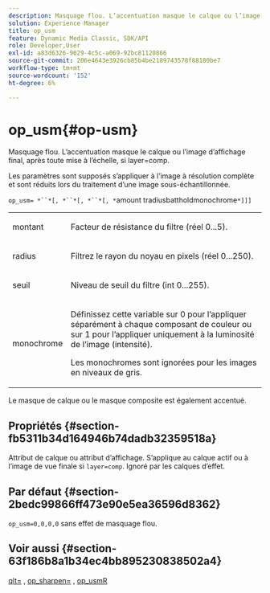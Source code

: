 ```yaml
---
description: Masquage flou. L’accentuation masque le calque ou l’image d’affichage final, après toute mise à l’échelle, si layer=comp.
solution: Experience Manager
title: op_usm
feature: Dynamic Media Classic, SDK/API
role: Developer,User
exl-id: a83d6326-9029-4c5c-a069-92bc81120866
source-git-commit: 206e4643e3926cb85b4be2189743578f88180be7
workflow-type: tm+mt
source-wordcount: '152'
ht-degree: 6%

---
```


# op_usm{#op-usm}

Masquage flou. L’accentuation masque le calque ou l’image d’affichage final, après toute mise à l’échelle, si layer=comp.

Les paramètres sont supposés s’appliquer à l’image à résolution complète et sont réduits lors du traitement d’une image sous-échantillonnée.

`op_usm= *``*[, *``*[, *``*[, *`amount tradiusbattholdmonochrome`*]]]`

<table id="simpletable_0697E3BCB45F41C494D93A6017ADD2BF"> 
 <tr class="strow"> 
  <td class="stentry"> <p><span class="codeph"><span class="varname"> montant</span></span> </p></td> 
  <td class="stentry"> <p>Facteur de résistance du filtre (réel 0...5). </p></td> 
 </tr> 
 <tr class="strow"> 
  <td class="stentry"> <p><span class="codeph"><span class="varname"> radius</span></span> </p></td> 
  <td class="stentry"> <p>Filtrez le rayon du noyau en pixels (réel 0...250). </p></td> 
 </tr> 
 <tr class="strow"> 
  <td class="stentry"> <p><span class="codeph"><span class="varname"> seuil</span></span> </p></td> 
  <td class="stentry"> <p>Niveau de seuil du filtre (int 0...255). </p></td> 
 </tr> 
 <tr class="strow"> 
  <td class="stentry"> <p><span class="codeph"><span class="varname"> monochrome</span></span> </p></td> 
  <td class="stentry"> <p>Définissez cette variable sur 0 pour l’appliquer séparément à chaque composant de couleur ou sur 1 pour l’appliquer uniquement à la luminosité de l’image (intensité). </p> <p> <span class="codeph"><span class="varname"> Les monochromes </span></span>  sont ignorées pour les images en niveaux de gris. </p></td> 
 </tr> 
</table>

Le masque de calque ou le masque composite est également accentué.

## Propriétés {#section-fb5311b34d164946b74dadb32359518a}

Attribut de calque ou attribut d’affichage. S’applique au calque actif ou à l’image de vue finale si `layer=comp`. Ignoré par les calques d’effet.

## Par défaut {#section-2bedc99866ff473e90e5ea36596d8362}

`op_usm=0,0,0,0` sans effet de masquage flou.

## Voir aussi {#section-63f186b8a1b34ec4bb895230838502a4}

[qlt=](../../../../../is-api/http-ref/image-serving-api-ref/c-http-protocol-reference/c-command-reference/r-is-http-qlt.md#reference-f69ed0758c784b0385d979820546d352) ,  [op_sharpen=](../../../../../is-api/http-ref/image-serving-api-ref/c-http-protocol-reference/c-command-reference/r-op-sharpen.md#reference-c32573230c6140f883efdaa201ea8541) ,  [op_usmR](../../../../../is-api/http-ref/image-serving-api-ref/c-http-protocol-reference/c-command-reference/r-op-usmr.md#reference-c0168bc1e3a24370883670c09bcb0fef)
